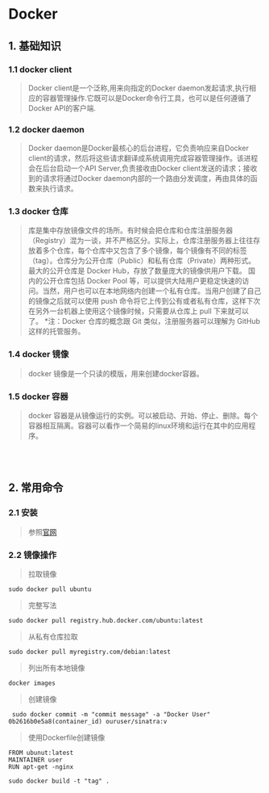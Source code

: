 # Docker

## 1. 基础知识

### 1.1 docker client

  > Docker client是一个泛称,用来向指定的Docker daemon发起请求,执行相应的容器管理操作.它既可以是Docker命令行工具，也可以是任何遵循了Docker API的客户端.

### 1.2 docker daemon

  > Docker daemon是Docker最核心的后台进程，它负责响应来自Docker client的请求，然后将这些请求翻译成系统调用完成容器管理操作。该进程会在后台启动一个API Server,负责接收由Docker client发送的请求；接收到的请求将通过Docker daemon内部的一个路由分发调度，再由具体的函数来执行请求。

### 1.3 docker 仓库

  > 库是集中存放镜像文件的场所。有时候会把仓库和仓库注册服务器（Registry）混为一谈，并不严格区分。实际上，仓库注册服务器上往往存放着多个仓库，每个仓库中又包含了多个镜像，每个镜像有不同的标签（tag）。仓库分为公开仓库（Public）和私有仓库（Private）两种形式。最大的公开仓库是 Docker Hub，存放了数量庞大的镜像供用户下载。 国内的公开仓库包括 Docker Pool 等，可以提供大陆用户更稳定快速的访问。当然，用户也可以在本地网络内创建一个私有仓库。当用户创建了自己的镜像之后就可以使用 push 命令将它上传到公有或者私有仓库，这样下次在另外一台机器上使用这个镜像时候，只需要从仓库上 pull 下来就可以了。
  > *注：Docker 仓库的概念跟 Git 类似，注册服务器可以理解为 GitHub 这样的托管服务。

### 1.4 docker 镜像

  > docker 镜像是一个只读的模版，用来创建docker容器。

### 1.5 docker 容器

  > docker 容器是从镜像运行的实例。可以被启动、开始、停止、删除。每个容器相互隔离。容器可以看作一个简易的linux环境和运行在其中的应用程序。


<br>
<br>

## 2. 常用命令

### 2.1 安装

  > 参照[官网](https://docs.docker.com/docker-for-mac/)

### 2.2 镜像操作

> 拉取镜像 

```
sudo docker pull ubuntu
```
> 完整写法 
```
sudo docker pull registry.hub.docker.com/ubuntu:latest
```
> 从私有仓库拉取
``` shell
sudo docker pull myregistry.com/debian:latest
```
> 列出所有本地镜像
```
docker images
```
> 创建镜像
```
 sudo docker commit -m "commit message" -a "Docker User" 0b2616b0e5a8(container_id) ouruser/sinatra:v
```
> 使用Dockerfile创建镜像
```
FROM ubunut:latest
MAINTAINER user
RUN apt-get -nginx
```
```
sudo docker build -t "tag" .
```